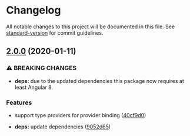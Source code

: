 # Changelog

All notable changes to this project will be documented in this file. See [standard-version](https://github.com/conventional-changelog/standard-version) for commit guidelines.

## [2.0.0](https://github.com/dscheerens/ngx-inject/compare/v1.0.0...v2.0.0) (2020-01-11)


### ⚠ BREAKING CHANGES

* **deps:** due to the updated dependencies this package now requires at least Angular 8.

### Features

* support type providers for provider binding ([40cf9d0](https://github.com/dscheerens/ngx-inject/commit/40cf9d007e7356e84708c724e5d0bcea0417c5ef))


* **deps:** update dependencies ([9052d65](https://github.com/dscheerens/ngx-inject/commit/9052d65494be9d8ba745fc3dca909814faa6cf9e))
